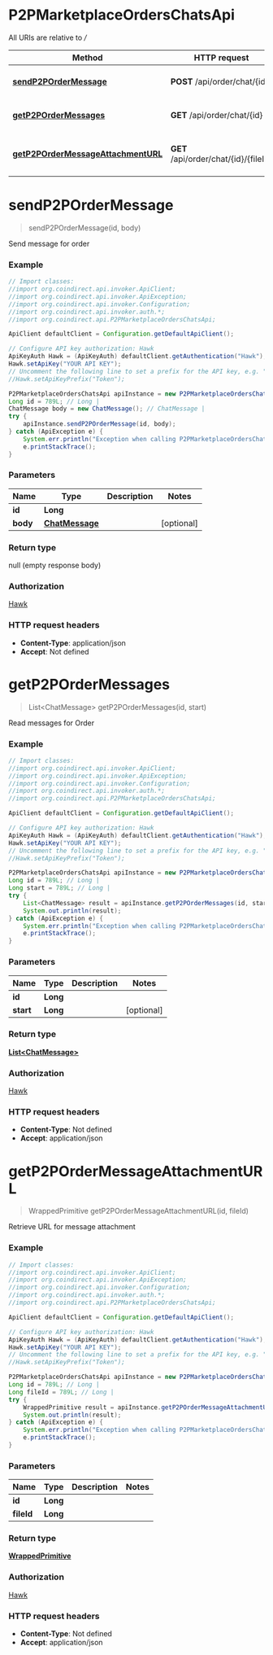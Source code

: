 # P2PMarketplaceOrdersChatsApi

All URIs are relative to */*

Method | HTTP request | Description
------------- | ------------- | -------------
[**sendP2POrderMessage**](P2PMarketplaceOrdersChatsApi.md#sendP2POrderMessage) | **POST** /api/order/chat/{id} | Send message for order
[**getP2POrderMessages**](P2PMarketplaceOrdersChatsApi.md#getP2POrderMessages) | **GET** /api/order/chat/{id} | Read messages for Order
[**getP2POrderMessageAttachmentURL**](P2PMarketplaceOrdersChatsApi.md#getP2POrderMessageAttachmentURL) | **GET** /api/order/chat/{id}/{fileId} | Retrieve URL for message attachment

<a name="sendP2POrderMessage"></a>
# **sendP2POrderMessage**
> sendP2POrderMessage(id, body)

Send message for order

### Example
```java
// Import classes:
//import org.coindirect.api.invoker.ApiClient;
//import org.coindirect.api.invoker.ApiException;
//import org.coindirect.api.invoker.Configuration;
//import org.coindirect.api.invoker.auth.*;
//import org.coindirect.api.P2PMarketplaceOrdersChatsApi;

ApiClient defaultClient = Configuration.getDefaultApiClient();

// Configure API key authorization: Hawk
ApiKeyAuth Hawk = (ApiKeyAuth) defaultClient.getAuthentication("Hawk");
Hawk.setApiKey("YOUR API KEY");
// Uncomment the following line to set a prefix for the API key, e.g. "Token" (defaults to null)
//Hawk.setApiKeyPrefix("Token");

P2PMarketplaceOrdersChatsApi apiInstance = new P2PMarketplaceOrdersChatsApi();
Long id = 789L; // Long | 
ChatMessage body = new ChatMessage(); // ChatMessage | 
try {
    apiInstance.sendP2POrderMessage(id, body);
} catch (ApiException e) {
    System.err.println("Exception when calling P2PMarketplaceOrdersChatsApi#sendP2POrderMessage");
    e.printStackTrace();
}
```

### Parameters

Name | Type | Description  | Notes
------------- | ------------- | ------------- | -------------
 **id** | **Long**|  |
 **body** | [**ChatMessage**](ChatMessage.md)|  | [optional]

### Return type

null (empty response body)

### Authorization

[Hawk](../README.md#Hawk)

### HTTP request headers

 - **Content-Type**: application/json
 - **Accept**: Not defined

<a name="getP2POrderMessages"></a>
# **getP2POrderMessages**
> List&lt;ChatMessage&gt; getP2POrderMessages(id, start)

Read messages for Order

### Example
```java
// Import classes:
//import org.coindirect.api.invoker.ApiClient;
//import org.coindirect.api.invoker.ApiException;
//import org.coindirect.api.invoker.Configuration;
//import org.coindirect.api.invoker.auth.*;
//import org.coindirect.api.P2PMarketplaceOrdersChatsApi;

ApiClient defaultClient = Configuration.getDefaultApiClient();

// Configure API key authorization: Hawk
ApiKeyAuth Hawk = (ApiKeyAuth) defaultClient.getAuthentication("Hawk");
Hawk.setApiKey("YOUR API KEY");
// Uncomment the following line to set a prefix for the API key, e.g. "Token" (defaults to null)
//Hawk.setApiKeyPrefix("Token");

P2PMarketplaceOrdersChatsApi apiInstance = new P2PMarketplaceOrdersChatsApi();
Long id = 789L; // Long | 
Long start = 789L; // Long | 
try {
    List<ChatMessage> result = apiInstance.getP2POrderMessages(id, start);
    System.out.println(result);
} catch (ApiException e) {
    System.err.println("Exception when calling P2PMarketplaceOrdersChatsApi#getP2POrderMessages");
    e.printStackTrace();
}
```

### Parameters

Name | Type | Description  | Notes
------------- | ------------- | ------------- | -------------
 **id** | **Long**|  |
 **start** | **Long**|  | [optional]

### Return type

[**List&lt;ChatMessage&gt;**](ChatMessage.md)

### Authorization

[Hawk](../README.md#Hawk)

### HTTP request headers

 - **Content-Type**: Not defined
 - **Accept**: application/json

<a name="getP2POrderMessageAttachmentURL"></a>
# **getP2POrderMessageAttachmentURL**
> WrappedPrimitive getP2POrderMessageAttachmentURL(id, fileId)

Retrieve URL for message attachment

### Example
```java
// Import classes:
//import org.coindirect.api.invoker.ApiClient;
//import org.coindirect.api.invoker.ApiException;
//import org.coindirect.api.invoker.Configuration;
//import org.coindirect.api.invoker.auth.*;
//import org.coindirect.api.P2PMarketplaceOrdersChatsApi;

ApiClient defaultClient = Configuration.getDefaultApiClient();

// Configure API key authorization: Hawk
ApiKeyAuth Hawk = (ApiKeyAuth) defaultClient.getAuthentication("Hawk");
Hawk.setApiKey("YOUR API KEY");
// Uncomment the following line to set a prefix for the API key, e.g. "Token" (defaults to null)
//Hawk.setApiKeyPrefix("Token");

P2PMarketplaceOrdersChatsApi apiInstance = new P2PMarketplaceOrdersChatsApi();
Long id = 789L; // Long | 
Long fileId = 789L; // Long | 
try {
    WrappedPrimitive result = apiInstance.getP2POrderMessageAttachmentURL(id, fileId);
    System.out.println(result);
} catch (ApiException e) {
    System.err.println("Exception when calling P2PMarketplaceOrdersChatsApi#getP2POrderMessageAttachmentURL");
    e.printStackTrace();
}
```

### Parameters

Name | Type | Description  | Notes
------------- | ------------- | ------------- | -------------
 **id** | **Long**|  |
 **fileId** | **Long**|  |

### Return type

[**WrappedPrimitive**](WrappedPrimitive.md)

### Authorization

[Hawk](../README.md#Hawk)

### HTTP request headers

 - **Content-Type**: Not defined
 - **Accept**: application/json

